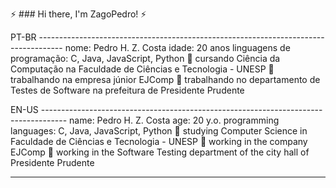:zap: ### Hi there, I'm ZagoPedro! :zap:

PT-BR ------------------------------------------------------------------------------------
nome: Pedro H. Z. Costa
idade: 20 anos
linguagens de programação: C, Java, JavaScript, Python
:small_blue_diamond: cursando Ciência da Computação na Faculdade de Ciências e Tecnologia - UNESP
:small_orange_diamond: trabalhando na empresa júnior EJComp
:small_orange_diamond: trabalhando no departamento de Testes de Software na prefeitura de Presidente Prudente

EN-US ------------------------------------------------------------------------------------
name: Pedro H. Z. Costa
age: 20 y.o.
programming languages: C, Java, JavaScript, Python
:small_blue_diamond: studying Computer Science in Faculdade de Ciências e Tecnologia - UNESP
:small_orange_diamond: working in the company EJComp
:small_orange_diamond: working in the Software Testing department of the city hall of Presidente Prudente

------------------------------------------------------------------------------------------
